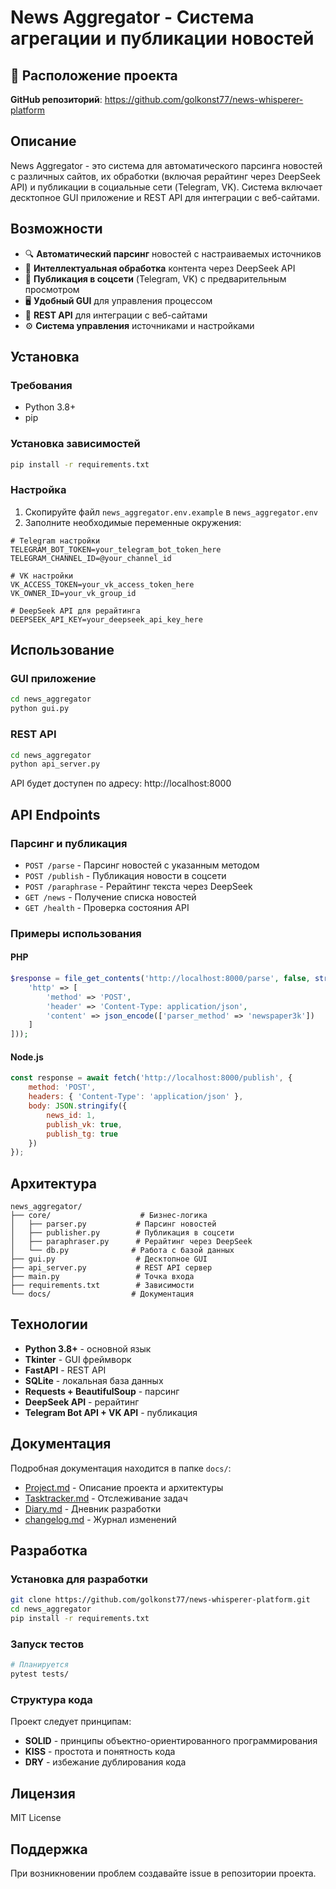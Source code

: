 # News Aggregator - Система агрегации и публикации новостей

## 📍 Расположение проекта

**GitHub репозиторий**: https://github.com/golkonst77/news-whisperer-platform

## Описание

News Aggregator - это система для автоматического парсинга новостей с различных сайтов, их обработки (включая рерайтинг через DeepSeek API) и публикации в социальные сети (Telegram, VK). Система включает десктопное GUI приложение и REST API для интеграции с веб-сайтами.

## Возможности

- 🔍 **Автоматический парсинг** новостей с настраиваемых источников
- 🤖 **Интеллектуальная обработка** контента через DeepSeek API
- 📱 **Публикация в соцсети** (Telegram, VK) с предварительным просмотром
- 🖥️ **Удобный GUI** для управления процессом
- 🔌 **REST API** для интеграции с веб-сайтами
- ⚙️ **Система управления** источниками и настройками

## Установка

### Требования

- Python 3.8+
- pip

### Установка зависимостей

```bash
pip install -r requirements.txt
```

### Настройка

1. Скопируйте файл `news_aggregator.env.example` в `news_aggregator.env`
2. Заполните необходимые переменные окружения:

```env
# Telegram настройки
TELEGRAM_BOT_TOKEN=your_telegram_bot_token_here
TELEGRAM_CHANNEL_ID=@your_channel_id

# VK настройки
VK_ACCESS_TOKEN=your_vk_access_token_here
VK_OWNER_ID=your_vk_group_id

# DeepSeek API для рерайтинга
DEEPSEEK_API_KEY=your_deepseek_api_key_here
```

## Использование

### GUI приложение

```bash
cd news_aggregator
python gui.py
```

### REST API

```bash
cd news_aggregator
python api_server.py
```

API будет доступен по адресу: http://localhost:8000

## API Endpoints

### Парсинг и публикация
- `POST /parse` - Парсинг новостей с указанным методом
- `POST /publish` - Публикация новости в соцсети
- `POST /paraphrase` - Рерайтинг текста через DeepSeek
- `GET /news` - Получение списка новостей
- `GET /health` - Проверка состояния API

### Примеры использования

#### PHP
```php
$response = file_get_contents('http://localhost:8000/parse', false, stream_context_create([
    'http' => [
        'method' => 'POST',
        'header' => 'Content-Type: application/json',
        'content' => json_encode(['parser_method' => 'newspaper3k'])
    ]
]));
```

#### Node.js
```javascript
const response = await fetch('http://localhost:8000/publish', {
    method: 'POST',
    headers: { 'Content-Type': 'application/json' },
    body: JSON.stringify({
        news_id: 1,
        publish_vk: true,
        publish_tg: true
    })
});
```

## Архитектура

```
news_aggregator/
├── core/                    # Бизнес-логика
│   ├── parser.py           # Парсинг новостей
│   ├── publisher.py        # Публикация в соцсети
│   ├── paraphraser.py      # Рерайтинг через DeepSeek
│   └── db.py              # Работа с базой данных
├── gui.py                  # Десктопное GUI
├── api_server.py           # REST API сервер
├── main.py                 # Точка входа
├── requirements.txt        # Зависимости
└── docs/                  # Документация
```

## Технологии

- **Python 3.8+** - основной язык
- **Tkinter** - GUI фреймворк
- **FastAPI** - REST API
- **SQLite** - локальная база данных
- **Requests + BeautifulSoup** - парсинг
- **DeepSeek API** - рерайтинг
- **Telegram Bot API + VK API** - публикация

## Документация

Подробная документация находится в папке `docs/`:

- [Project.md](docs/Project.md) - Описание проекта и архитектуры
- [Tasktracker.md](docs/Tasktracker.md) - Отслеживание задач
- [Diary.md](docs/Diary.md) - Дневник разработки
- [changelog.md](docs/changelog.md) - Журнал изменений

## Разработка

### Установка для разработки

```bash
git clone https://github.com/golkonst77/news-whisperer-platform.git
cd news_aggregator
pip install -r requirements.txt
```

### Запуск тестов

```bash
# Планируется
pytest tests/
```

### Структура кода

Проект следует принципам:
- **SOLID** - принципы объектно-ориентированного программирования
- **KISS** - простота и понятность кода
- **DRY** - избежание дублирования кода

## Лицензия

MIT License

## Поддержка

При возникновении проблем создавайте issue в репозитории проекта. 

